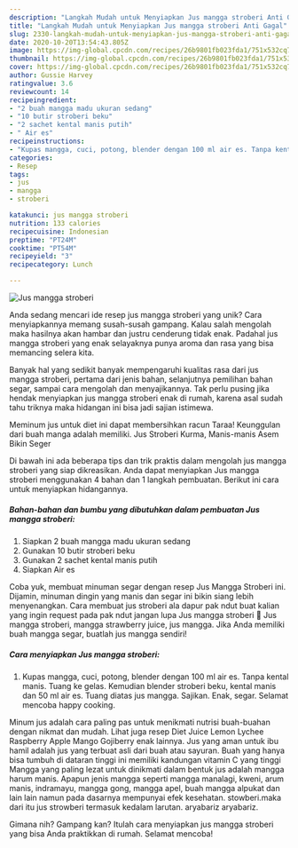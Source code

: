 ```yaml
---
description: "Langkah Mudah untuk Menyiapkan Jus mangga stroberi Anti Gagal"
title: "Langkah Mudah untuk Menyiapkan Jus mangga stroberi Anti Gagal"
slug: 2330-langkah-mudah-untuk-menyiapkan-jus-mangga-stroberi-anti-gagal
date: 2020-10-20T13:54:43.805Z
image: https://img-global.cpcdn.com/recipes/26b9801fb023fda1/751x532cq70/jus-mangga-stroberi-foto-resep-utama.jpg
thumbnail: https://img-global.cpcdn.com/recipes/26b9801fb023fda1/751x532cq70/jus-mangga-stroberi-foto-resep-utama.jpg
cover: https://img-global.cpcdn.com/recipes/26b9801fb023fda1/751x532cq70/jus-mangga-stroberi-foto-resep-utama.jpg
author: Gussie Harvey
ratingvalue: 3.6
reviewcount: 14
recipeingredient:
- "2 buah mangga madu ukuran sedang"
- "10 butir stroberi beku"
- "2 sachet kental manis putih"
- " Air es"
recipeinstructions:
- "Kupas mangga, cuci, potong, blender dengan 100 ml air es. Tanpa kental manis. Tuang ke gelas. Kemudian blender stroberi beku, kental manis dan 50 ml air es. Tuang diatas jus mangga. Sajikan. Enak, segar. Selamat mencoba happy cooking."
categories:
- Resep
tags:
- jus
- mangga
- stroberi

katakunci: jus mangga stroberi 
nutrition: 133 calories
recipecuisine: Indonesian
preptime: "PT24M"
cooktime: "PT54M"
recipeyield: "3"
recipecategory: Lunch

---
```



![Jus mangga stroberi](https://img-global.cpcdn.com/recipes/26b9801fb023fda1/751x532cq70/jus-mangga-stroberi-foto-resep-utama.jpg)

Anda sedang mencari ide resep jus mangga stroberi yang unik? Cara menyiapkannya memang susah-susah gampang. Kalau salah mengolah maka hasilnya akan hambar dan justru cenderung tidak enak. Padahal jus mangga stroberi yang enak selayaknya punya aroma dan rasa yang bisa memancing selera kita.

Banyak hal yang sedikit banyak mempengaruhi kualitas rasa dari jus mangga stroberi, pertama dari jenis bahan, selanjutnya pemilihan bahan segar, sampai cara mengolah dan menyajikannya. Tak perlu pusing jika hendak menyiapkan jus mangga stroberi enak di rumah, karena asal sudah tahu triknya maka hidangan ini bisa jadi sajian istimewa.

Meminum jus untuk diet ini dapat membersihkan racun Taraa! Keunggulan dari buah manga adalah memiliki. Jus Stroberi Kurma, Manis-manis Asem Bikin Seger


Di bawah ini ada beberapa tips dan trik praktis dalam mengolah jus mangga stroberi yang siap dikreasikan. Anda dapat menyiapkan Jus mangga stroberi menggunakan 4 bahan dan 1 langkah pembuatan. Berikut ini cara untuk menyiapkan hidangannya.

<!--inarticleads1-->

##### Bahan-bahan dan bumbu yang dibutuhkan dalam pembuatan Jus mangga stroberi:

1. Siapkan 2 buah mangga madu ukuran sedang
1. Gunakan 10 butir stroberi beku
1. Gunakan 2 sachet kental manis putih
1. Siapkan  Air es


Coba yuk, membuat minuman segar dengan resep Jus Mangga Stroberi ini. Dijamin, minuman dingin yang manis dan segar ini bikin siang lebih menyenangkan. Cara membuat jus stroberi ala dapur pak ndut buat kalian yang ingin request pada pak ndut jangan lupa Jus mangga stroberi 🥭 Jus mangga stroberi, mangga strawberry juice, jus mangga. Jika Anda memiliki buah mangga segar, buatlah jus mangga sendiri! 

<!--inarticleads2-->

##### Cara menyiapkan Jus mangga stroberi:

1. Kupas mangga, cuci, potong, blender dengan 100 ml air es. Tanpa kental manis. Tuang ke gelas. Kemudian blender stroberi beku, kental manis dan 50 ml air es. Tuang diatas jus mangga. Sajikan. Enak, segar. Selamat mencoba happy cooking.


Minum jus adalah cara paling pas untuk menikmati nutrisi buah-buahan dengan nikmat dan mudah. Lihat juga resep Diet Juice Lemon Lychee Raspberry Apple Mango Gojiberry enak lainnya. Jus yang aman untuk ibu hamil adalah jus yang terbuat asli dari buah atau sayuran. Buah yang hanya bisa tumbuh di dataran tinggi ini memiliki kandungan vitamin C yang tinggi Mangga yang paling lezat untuk dinikmati dalam bentuk jus adalah mangga harum manis. Apapun jenis mangga seperti mangga manalagi, kweni, arum manis, indramayu, mangga gong, mangga apel, buah mangga alpukat dan lain lain namun pada dasarnya mempunyai efek kesehatan. stowberi.maka dari itu jus strowberi termasuk kedalam larutan. aryabariz aryabariz. 

Gimana nih? Gampang kan? Itulah cara menyiapkan jus mangga stroberi yang bisa Anda praktikkan di rumah. Selamat mencoba!
